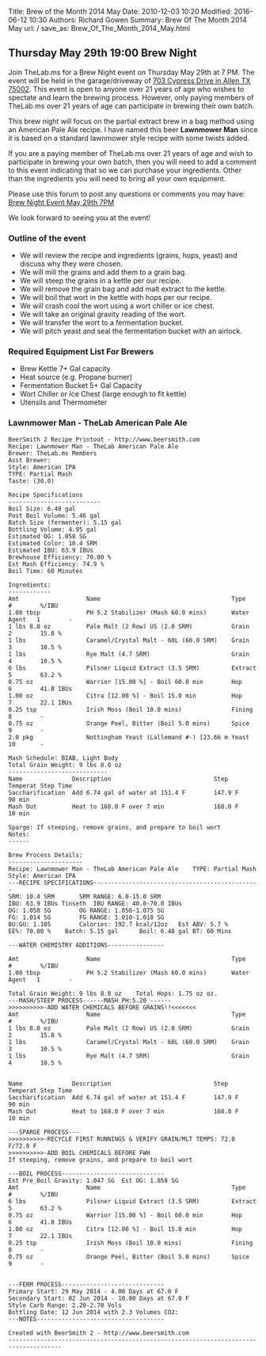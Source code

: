 Title: Brew of the Month 2014 May
Date: 2010-12-03 10:20
Modified: 2016-06-12 10:30
Authors: Richard Gowen
Summary: Brew Of The Month 2014 May
url: /
save_as: Brew_Of_The_Month_2014_May.html

Thursday May 29th 19:00 Brew Night
----------------------------------

Join TheLab.ms for a Brew Night event on Thursday May 29th at 7 PM. The
event will be held in the garage/driveway of [703 Cypress Drive in Allen
TX 75002](https://goo.gl/maps/l7MTr). This event is open to anyone over
21 years of age who wishes to spectate and learn the brewing process.
However, only paying members of TheLab.ms over 21 years of age can
participate in brewing their own batch.

This brew night will focus on the partial extract brew in a bag method
using an American Pale Ale recipe. I have named this beer **Lawnmower
Man** since it is based on a standard lawnmower style recipe with some
twists added.

If you are a paying member of TheLab.ms over 21 years of age and wish to
participate in brewing your own batch, then you will need to add a
comment to this event indicating that so we can purchase your
ingredients. Other than the ingredients you will need to bring all your
own equipment.

Please use this forum to post any questions or comments you may have:
[Brew Night Event May 29th
7PM](http://forum.thelab.ms/viewtopic.php?f=11&t=63)

We look forward to seeing you at the event!

### Outline of the event

-   We will review the recipe and ingredients (grains, hops, yeast) and
    discuss why they were chosen.
-   We will mill the grains and add them to a grain bag.
-   We will steep the grains in a kettle per our recipe.
-   We will remove the grain bag and add malt extract to the kettle.
-   We will boil that wort in the kettle with hops per our recipe.
-   We will crash cool the wort using a wort chiller or ice chest.
-   We will take an original gravity reading of the wort.
-   We will transfer the wort to a fermentation bucket.
-   We will pitch yeast and seal the fermentation bucket with an
    airlock.

### Required Equipment List For Brewers

-   Brew Kettle 7+ Gal capacity
-   Heat source (e.g. Propane burner)
-   Fermentation Bucket 5+ Gal Capacity
-   Wort Chiller or Ice Chest (large enough to fit kettle)
-   Utensils and Thermometer

### Lawnmower Man - TheLab American Pale Ale

    BeerSmith 2 Recipe Printout - http://www.beersmith.com
    Recipe: Lawnmower Man - TheLab American Pale Ale
    Brewer: TheLab.ms Members
    Asst Brewer: 
    Style: American IPA
    TYPE: Partial Mash
    Taste: (30.0) 

    Recipe Specifications
    --------------------------
    Boil Size: 6.48 gal
    Post Boil Volume: 5.46 gal
    Batch Size (fermenter): 5.15 gal   
    Bottling Volume: 4.95 gal
    Estimated OG: 1.058 SG
    Estimated Color: 10.4 SRM
    Estimated IBU: 63.9 IBUs
    Brewhouse Efficiency: 70.00 %
    Est Mash Efficiency: 74.9 %
    Boil Time: 60 Minutes

    Ingredients:
    ------------
    Amt                   Name                                     Type          #        %/IBU         
    1.00 tbsp             PH 5.2 Stabilizer (Mash 60.0 mins)       Water Agent   1        -             
    1 lbs 8.0 oz          Pale Malt (2 Row) US (2.0 SRM)           Grain         2        15.8 %        
    1 lbs                 Caramel/Crystal Malt - 60L (60.0 SRM)    Grain         3        10.5 %        
    1 lbs                 Rye Malt (4.7 SRM)                       Grain         4        10.5 %        
    6 lbs                 Pilsner Liquid Extract (3.5 SRM)         Extract       5        63.2 %        
    0.75 oz               Warrior [15.00 %] - Boil 60.0 min        Hop           6        41.8 IBUs     
    1.00 oz               Citra [12.00 %] - Boil 15.0 min          Hop           7        22.1 IBUs     
    0.25 tsp              Irish Moss (Boil 10.0 mins)              Fining        8        -             
    0.75 oz               Orange Peel, Bitter (Boil 5.0 mins)      Spice         9        -             
    2.0 pkg               Nottingham Yeast (Lallemand #-) [23.66 m Yeast         10       -             

    Mash Schedule: BIAB, Light Body
    Total Grain Weight: 9 lbs 8.0 oz
    ----------------------------
    Name              Description                             Step Temperat Step Time     
    Saccharification  Add 6.74 gal of water at 151.4 F        147.9 F       90 min        
    Mash Out          Heat to 168.0 F over 7 min              168.0 F       10 min        

    Sparge: If steeping, remove grains, and prepare to boil wort
    Notes:
    ------

    Brew Process Details:
    ---------------------
    Recipe: Lawnmower Man - TheLab American Pale Ale    TYPE: Partial Mash
    Style: American IPA
    ---RECIPE SPECIFICATIONS-----------------------------------------------
    SRM: 10.4 SRM       SRM RANGE: 6.0-15.0 SRM
    IBU: 63.9 IBUs Tinseth  IBU RANGE: 40.0-70.0 IBUs
    OG: 1.058 SG        OG RANGE: 1.056-1.075 SG
    FG: 1.014 SG        FG RANGE: 1.010-1.018 SG
    BU:GU: 1.105        Calories: 192.7 kcal/12oz   Est ABV: 5.7 %      
    EE%: 70.00 %    Batch: 5.15 gal      Boil: 6.48 gal BT: 60 Mins

    ---WATER CHEMISTRY ADDITIONS----------------

    Amt                   Name                                     Type          #        %/IBU         
    1.00 tbsp             PH 5.2 Stabilizer (Mash 60.0 mins)       Water Agent   1        -             

    Total Grain Weight: 9 lbs 8.0 oz    Total Hops: 1.75 oz oz.
    ---MASH/STEEP PROCESS------MASH PH:5.20 ------
    >>>>>>>>>>-ADD WATER CHEMICALS BEFORE GRAINS!!<<<<<<<
    Amt                   Name                                     Type          #        %/IBU         
    1 lbs 8.0 oz          Pale Malt (2 Row) US (2.0 SRM)           Grain         2        15.8 %        
    1 lbs                 Caramel/Crystal Malt - 60L (60.0 SRM)    Grain         3        10.5 %        
    1 lbs                 Rye Malt (4.7 SRM)                       Grain         4        10.5 %        


    Name              Description                             Step Temperat Step Time     
    Saccharification  Add 6.74 gal of water at 151.4 F        147.9 F       90 min        
    Mash Out          Heat to 168.0 F over 7 min              168.0 F       10 min        

    ---SPARGE PROCESS---
    >>>>>>>>>>-RECYCLE FIRST RUNNINGS & VERIFY GRAIN/MLT TEMPS: 72.0 F/72.0 F
    >>>>>>>>>>-ADD BOIL CHEMICALS BEFORE FWH
    If steeping, remove grains, and prepare to boil wort

    ---BOIL PROCESS-----------------------------
    Est Pre_Boil Gravity: 1.047 SG  Est OG: 1.058 SG
    Amt                   Name                                     Type          #        %/IBU         
    6 lbs                 Pilsner Liquid Extract (3.5 SRM)         Extract       5        63.2 %        
    0.75 oz               Warrior [15.00 %] - Boil 60.0 min        Hop           6        41.8 IBUs     
    1.00 oz               Citra [12.00 %] - Boil 15.0 min          Hop           7        22.1 IBUs     
    0.25 tsp              Irish Moss (Boil 10.0 mins)              Fining        8        -             
    0.75 oz               Orange Peel, Bitter (Boil 5.0 mins)      Spice         9        -             


    ---FERM PROCESS-----------------------------
    Primary Start: 29 May 2014 - 4.00 Days at 67.0 F
    Secondary Start: 02 Jun 2014 - 10.00 Days at 67.0 F
    Style Carb Range: 2.20-2.70 Vols
    Bottling Date: 12 Jun 2014 with 2.3 Volumes CO2: 
    ---NOTES------------------------------------

    Created with BeerSmith 2 - http://www.beersmith.com
    -------------------------------------------------------------------------------------
